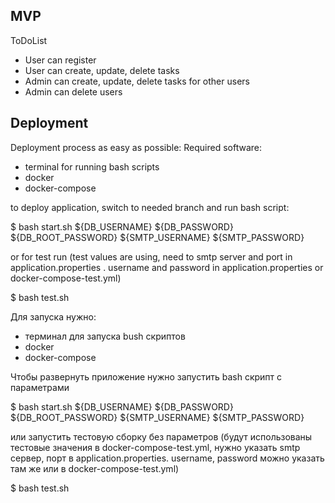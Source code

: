## MVP
ToDoList
- User can register
- User can create, update, delete tasks
- Admin can create, update, delete tasks for other users
- Admin can delete users
## Deployment
Deployment process as easy as possible:
Required software:
- terminal for running bash scripts
- docker
- docker-compose

to deploy application, switch to needed branch and run bash script:

$ bash start.sh ${DB_USERNAME} ${DB_PASSWORD} ${DB_ROOT_PASSWORD} ${SMTP_USERNAME} ${SMTP_PASSWORD}

or for test run (test values are using, need to smtp server and port in application.properties
. username and password in application.properties or docker-compose-test.yml)


$ bash test.sh


Для запуска нужно:
- терминал для запуска bush скриптов
- docker
- docker-compose

Чтобы развернуть приложение нужно запустить bash скрипт с параметрами

$ bash start.sh ${DB_USERNAME} ${DB_PASSWORD} ${DB_ROOT_PASSWORD} ${SMTP_USERNAME} ${SMTP_PASSWORD}

или запустить тестовую сборку без параметров (будут использованы тестовые значения в docker-compose-test.yml,
нужно указать smtp сервер, порт в application.properties.  username, password можно указать там же или в docker-compose-test.yml)

$ bash test.sh
